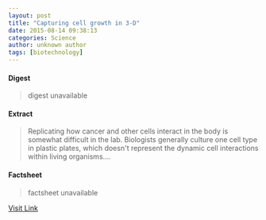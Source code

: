```yaml
---
layout: post
title: "Capturing cell growth in 3-D"
date: 2015-08-14 09:38:13
categories: Science
author: unknown author
tags: [biotechnology]
---
```



#### Digest
>digest unavailable

#### Extract
>Replicating how cancer and other cells interact in the body is somewhat difficult in the lab. Biologists generally culture one cell type in plastic plates, which doesn't represent the dynamic cell interactions within living organisms....

#### Factsheet
>factsheet unavailable

[Visit Link](http://phys.org/news/2015-08-capturing-cell-growth-d.html)


